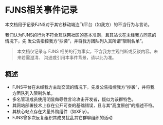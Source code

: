 # FJNS相关事件记录
本文档用于记录FJNS对于其它移动端连飞平台（如我方）的不当行为与言论。

我们认为FJNS的行为不符合互联网社区的基本准则，且其站长在未经我方同意的情况下，先
发公告指控我方“抄袭”，并将我方团队列入其所谓“限制名单”。

> 本文档仅记录与 FJNS 相关的行为事实，不含我方主观判断或反驳内容。未来若需澄清、
> 沟通或引用本事件背景，请以此为准。

## 概述
- FJNS平台在未经我方主动交流的情况下，先发公告指控我方“抄袭”，并将我方团队列入限制名单。
- 多名管理成员使用明显侮辱性言论攻击开发者，疑似为该群特色。
- 其网站部署技术上存在公开可查的基础错误，且与其“高度原创”的描述不符。
- 其核心站点存在大量外购组件（如XFly）。
- FJNS曾多次反复组织其成员扰乱其它群聊组织的活动